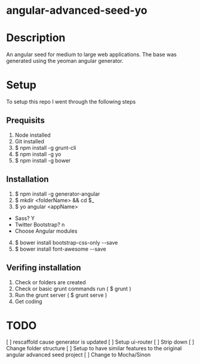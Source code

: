 angular-advanced-seed-yo
========================

# Description
An angular seed for medium to large web applications.
The base was generated using the yeoman angular generator.

# Setup
To setup this repo I went through the following steps

## Prequisits
1. Node installed
2. Git installed
3. $ npm install -g grunt-cli
4. $ npm install -g yo
5. $ npm install -g bower

## Installation
1. $ npm install -g generator-angular
2. $ mkdir \<folderName\> && cd $_
3. $ yo angular \<appName\>
  - Sass? Y
  - Twitter Bootstrap? n
  - Choose Angular modules
4. $ bower install bootstrap-css-only --save
5. $ bower install font-awesome --save

## Verifing installation
1. Check or folders are created
2. Check or basic grunt commands run ( $ grunt )
3. Run the grunt server ( $ grunt serve )
4. Get coding


# TODO
[ ] rescaffold cause generator is updated
[ ] Setup ui-router
[ ] Strip down
[ ] Change folder structure
[ ] Setup to have similar features to the original angular advanced seed project
[ ] Change to Mocha/Sinon